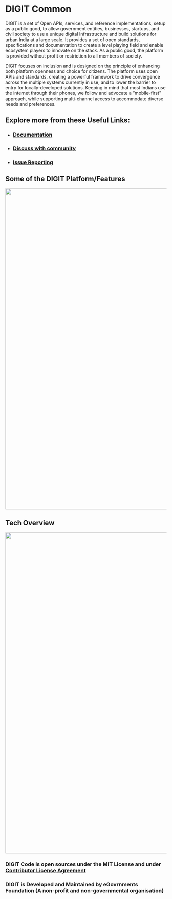 # DIGIT Common
 
DIGIT is a set of Open APIs, services, and reference implementations, setup as a public good, to allow government entities, businesses, startups, and civil society to use a unique digital Infrastructure and build solutions for urban India at a large scale. It provides a set of open standards, specifications and documentation to create a level playing field and enable ecosystem players to innovate on the stack. As a public good, the platform is provided without profit or restriction to all members of society.

DIGIT focuses on inclusion and is designed on the principle of enhancing both platform openness and choice for citizens. The platform uses open APIs and standards, creating a powerful framework to drive convergence across the multiple systems currently in use, and to lower the barrier to entry for locally-developed solutions. Keeping in mind that most Indians use the internet through their phones, we follow and advocate a “mobile-first” approach, while supporting multi-channel access to accommodate diverse needs and preferences.

## Explore more from these Useful Links:

* ### [Documentation](https://docs.digit.org)

* ### [Discuss with community](https://github.com/egovernments/DIGIT/discussions)

* ### [Issue Reporting](https://github.com/egovernments/DIGIT/issues)


## Some of the DIGIT Platform/Features
<img src="https://egov-images.s3.ap-south-1.amazonaws.com/DIGIT+-+Features.png" width="1000">

## Tech Overview
<img src="https://egov-images.s3.ap-south-1.amazonaws.com/DIGIT+-+TechStack.png" width="1000">


### DIGIT Code is open sources under the MIT License and under [Contributor License Agreement](https://forms.gle/nnNZjB7P1YPuEHb69)

### DIGIT is Developed and Maintained by eGovrnments Foundation (A non-profit and non-governmental organisation)
